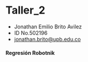 # Taller_2
- Jonathan Emilio Brito Avilez
- ID No.502196
- jonathan.brito@upb.edu.co

#### Regresión Robotnik
